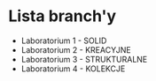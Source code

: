 # Lista branch'y

- Laboratorium 1 - SOLID
- Laboratorium 2 - KREACYJNE
- Laboratorium 3 - STRUKTURALNE
- Laboratorium 4 - KOLEKCJE
